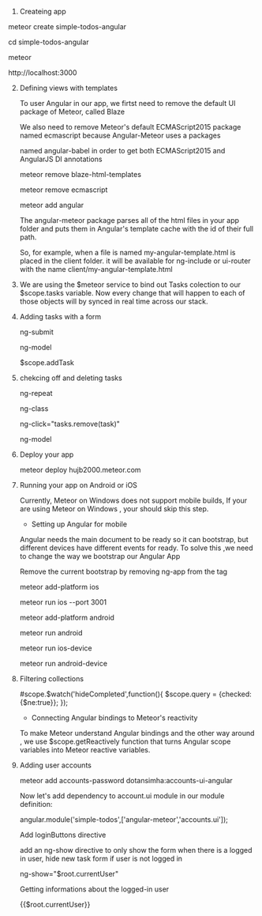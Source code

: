 
1. Createing app

meteor create simple-todos-angular

cd simple-todos-angular

meteor

http://localhost:3000


2. Defining views with templates

	To user Angular in our app, we firtst need to remove the default UI package of Meteor, called Blaze

	We also need to remove Meteor's default ECMAScript2015 package named ecmascript because Angular-Meteor uses a packages

	named angular-babel in order to get both ECMAScript2015 and AngularJS DI annotations

	meteor remove blaze-html-templates

	meteor remove ecmascript

	meteor add angular

	The angular-meteor package parses all of the html files in your app folder and puts them in Angular's template cache with the id of their full path.

	So, for example, when a file is named my-angular-template.html is placed in the client folder. it will be available for ng-include or ui-router with the name client/my-angular-template.html

3. We are using the $meteor service to bind out Tasks colection to our $scope.tasks variable. Now every change that will happen to each of those objects will by synced in real time across our stack.

4. Adding  tasks with a form

	ng-submit

	ng-model

	$scope.addTask

5. chekcing off and deleting tasks

	ng-repeat

	ng-class

	ng-click="tasks.remove(task)"

	ng-model

6.  Deploy your app

	meteor deploy hujb2000.meteor.com

7. Running your app on Android or iOS

	Currently, Meteor on Windows does not support mobile builds, If your are using Meteor on Windows , your should skip this step.

	* Setting up Angular for mobile

	Angular needs the main document to be ready so it can bootstrap, but different devices have different events for ready.  To solve this ,we need to change the way we bootstrap our Angular App

	Remove the current bootstrap by removing ng-app from the <body> tag

	meteor add-platform ios

	meteor run ios --port 3001

	meteor add-platform android

	meteor run android

	meteor run ios-device

	meteor run android-device

8. Filtering collections

	#scope.$watch('hideCompleted',function(){
		$scope.query = {checked: {$ne:true}};
	});

	* Connecting Angular bindings to Meteor's reactivity

	To make Meteor understand Angular bindings and the other way around , we use $scope.getReactively function that turns Angular scope variables into Meteor reactive variables.

9. Adding user accounts

	meteor add accounts-password dotansimha:accounts-ui-angular

	Now let's add dependency to account.ui module in our module definition:

	angular.module('simple-todos',['angular-meteor','accounts.ui']);

	Add loginButtons directive

	<login-buttons></login-buttons>

	add an ng-show directive to only show the form when there is a logged in user, hide new task form if user is not logged in

	ng-show="$root.currentUser"

	Getting informations about the logged-in user

	{{$root.currentUser}}